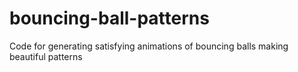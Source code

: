 # bouncing-ball-patterns
Code for generating satisfying animations of bouncing balls making beautiful patterns
